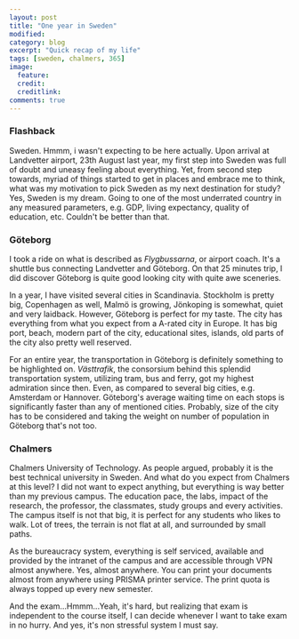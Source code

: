 ```yaml
---
layout: post
title: "One year in Sweden"
modified:
category: blog
excerpt: "Quick recap of my life"
tags: [sweden, chalmers, 365]
image:
  feature: 
  credit: 
  creditlink: 
comments: true
---
```


### Flashback

Sweden. Hmmm, i wasn't expecting to be here actually. Upon arrival at Landvetter airport, 23th August last year, my first step into Sweden was full of doubt and uneasy feeling about everything. Yet, from second step towards, myriad of things started to get in places and embrace me to think, what was my motivation to pick Sweden as my next destination for study? Yes, Sweden is my dream. Going to one of the most underrated country in any measured parameters, e.g. GDP, living expectancy, quality of education, etc. Couldn't be better than that.

### Göteborg

I took a ride on what is described as *Flygbussarna*, or airport coach. It's a shuttle bus connecting Landvetter and Göteborg. On that 25 minutes trip, I did discover Göteborg is quite good looking city with quite awe sceneries. 

In a year, I have visited several cities in Scandinavia. Stockholm is pretty big, Copenhagen as well, Malmö is growing, Jönkoping is somewhat, quiet and very laidback. However, Göteborg is perfect for my taste. The city has everything from what you expect from a A-rated city in Europe. It has big port, beach, modern part of the city, educational sites, islands, old parts of the city also pretty well reserved. 

For an entire year, the transportation in Göteborg is definitely something to be highlighted on. *Västtrafik*, the consorsium behind this splendid 
transportation system, utilizing tram, bus and ferry, got my highest admiration since then. Even, as compared to several big cities, e.g. Amsterdam or Hannover. Göteborg's average waiting time on each stops is significantly faster than any of mentioned cities. Probably, size of the city has to be considered and taking the weight on number of population in Göteborg that's not too.

### Chalmers

Chalmers University of Technology. As people argued, probably it is the best technical university in Sweden. And what do you expect from Chalmers at this level? I did not want to expect anything, but everything is way better than my previous campus. The education pace, the labs, impact of the research, the professor, the classmates, study groups and every activities. The campus itself is not that big, it is perfect for any students who likes to walk. Lot of trees, the terrain is not flat at all, and surrounded by small paths.

As the bureaucracy system, everything is self serviced, available and provided by the intranet of the campus and are accessible through VPN almost anywhere. Yes, almost anywhere. You can print your documents almost from anywhere using PRISMA printer service. The print quota is always topped up every new semester.

And the exam...Hmmm...Yeah, it's hard, but realizing that exam is independent to the course itself, I can decide whenever I want to take exam in no hurry. And yes, it's non stressful system I must say.
